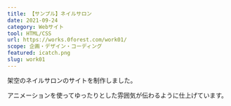 ```yaml
---
title: 【サンプル】ネイルサロン
date: 2021-09-24
category: Webサイト
tool: HTML/CSS
url: https://works.0forest.com/work01/
scope: 企画・デザイン・コーディング
featured: icatch.png
slug: work01
---
```


架空のネイルサロンのサイトを制作しました。

アニメーションを使ってゆったりとした雰囲気が伝わるように仕上げています。
